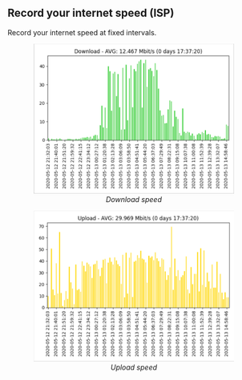 ## Record your internet speed (ISP)

Record your internet speed at fixed intervals.


<p align="center">
  <img width="400" src="img/Download.png"><br/>
  <i>Download speed</i>
</p>



<p align="center">
  <img width="400" src="img/Upload.png"><br/>
  <i>Upload speed</i>
</p>
